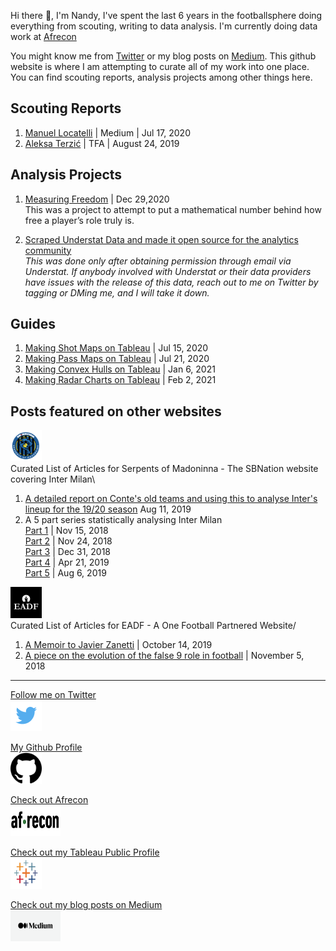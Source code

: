 Hi there 👋, I'm Nandy, I've spent the last 6 years in the footballsphere doing everything from scouting, writing to data analysis. I'm currently doing data work at [Afrecon](https://afreconscout.com/)

You might know me from [Twitter](https://twitter.com/nandy_sd) or my blog posts on [Medium](https://sagnikdas1.medium.com/). This github website is where I am attempting to curate all of my work into one place. You can find scouting reports, analysis projects among other things here. 

## Scouting Reports 
1. [Manuel Locatelli](https://sagnikdas1.medium.com/manuel-locatelli-passing-savant-d1c73d3ac845) | Medium | Jul 17, 2020
2. [Aleksa Terzić](https://footballbh.net/2019/08/24/aleksa-terzic-201920-scout-report-tactical-analysis-tactics/) | TFA | August 24, 2019

## Analysis Projects

1. [Measuring Freedom](https://sagnikdas1.medium.com/measuring-freedom-87cfdf39bb0c) | Dec 29,2020 \
This was a project to attempt to put a mathematical number behind how free a player’s role truly is.

2. [Scraped Understat Data and made it open source for the analytics community](https://sagnikdas1.medium.com/glossary-3b3e67515375) \
<em>This was done only after obtaining permission through email via Understat. If anybody involved with Understat or their data providers have issues with the release of this data, reach out to me on Twitter by tagging or DMing me, and I will take it down.</em>


## Guides 
1. [Making Shot Maps on Tableau](https://sagnikdas1.medium.com/tabguide-1-making-shot-maps-1c030f08393e) | Jul 15, 2020
2. [Making Pass Maps on Tableau](https://sagnikdas1.medium.com/tabguide-2-making-pass-maps-bad2d541b8ed) | Jul 21, 2020
3. [Making Convex Hulls on Tableau](https://sagnikdas1.medium.com/tableau-guide-3-convex-hulls-c7edc31a9921) | Jan 6, 2021
4. [Making Radar Charts on Tableau](https://sagnikdas1.medium.com/tableau-guide-4-football-radars-8cdac85ba1fc) | Feb 2, 2021

## Posts featured on other websites
<img src="/assets/images/som.png" width="50" height="50" />\
Curated List of Articles for Serpents of Madoninna - The SBNation website covering Inter Milan\



1. [A detailed report on Conte's old teams and using this to analyse Inter's lineup for the 19/20 season](https://www.serpentsofmadonnina.com/2019/8/11/20798608/analysis-how-will-inter-lineup-this-season) Aug 11, 2019
2. A 5 part series statistically analysing Inter Milan\
  [Part 1](https://www.serpentsofmadonnina.com/2018/11/15/17966804/serie-1-statistical-analysis-di-internazionale-milano-serie-a-inter-milan-mauro-icardi) | Nov 15, 2018\
  [Part 2](https://www.serpentsofmadonnina.com/2018/11/24/18108765/serie-2-statistical-analysis-di-internazionale-milano-mauro-icardi) | Nov 24, 2018\
  [Part 3](https://www.serpentsofmadonnina.com/2018/12/31/18162535/serie-3-statistical-analysis-di-internazionale-milano-mauro-icardi) | Dec 31, 2018\
  [Part 4](https://www.serpentsofmadonnina.com/2019/4/21/18508695/serie-4-statistical-analysis-di-internazionale-milano-inter-milan-antonio-conte-luciano-spalletti) | Apr 21, 2019\
  [Part 5](https://sagnikdas1.medium.com/serie-5-statistical-analysis-di-internazionale-milano-1477557fb2cb) | Aug 6, 2019

<img src="/assets/images/eadf.jpeg" width="50" height="50" />\
Curated List of Articles for EADF - A One Football Partnered Website/

1. [A Memoir to Javier Zanetti](https://www.elartedf.com/gentleman-first-champion-zanetti/) | October 14, 2019
2. [A piece on the evolution of the false 9 role in football](https://www.elartedf.com/evolution-false9-totti-firmino/) | November 5, 2018


***

[Follow me on Twitter](https://twitter.com/nandy_sd)\
<img src="/assets/images/twt.png" width="50" height="50" /> 

[My Github Profile](https://github.com/nandy47)\
<img src="/assets/images/ghub.png" width="50" height="50" /> 

[Check out Afrecon](https://afreconscout.com/)\
<img src="/assets/images/afrecon.png" width="80" height="50" /> 

[Check out my Tableau Public Profile](https://public.tableau.com/app/profile/sushruta)\
<img src="/assets/images/tab.png" width="50" height="50" /> 

[Check out my blog posts on Medium](https://sagnikdas1.medium.com/)\
<img src="/assets/images/med.png" width="80" height="50" /> 
